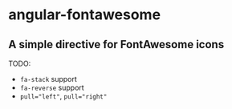 # angular-fontawesome
## A simple directive for FontAwesome icons

TODO:
* `fa-stack` support
* `fa-reverse` support
* `pull="left"`, `pull="right"`